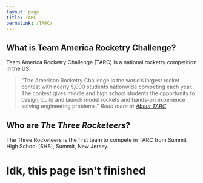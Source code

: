 ```yaml
---
layout: page
title: TARC
permalink: /TARC/
---
```


## What is Team America Rocketry Challenge?

Team America Rocketry Challenge (TARC) is a national rocketry competition in the US.

> "The American Rocketry Challenge is the world’s largest rocket contest with nearly 5,000 students nationwide 
> competing each year. The contest gives middle and high school students the opportunity to design, build and 
> launch model rockets and hands-on experience solving engineering problems."
_Read more at [About TARC](https://rocketcontest.org/about/)_

## Who are *The Three Rocketeers*?

The Three Rocketeers is the first team to compete in TARC from Summit High School (SHS), Summit, New Jersey.

# Idk, this page isn't finished
